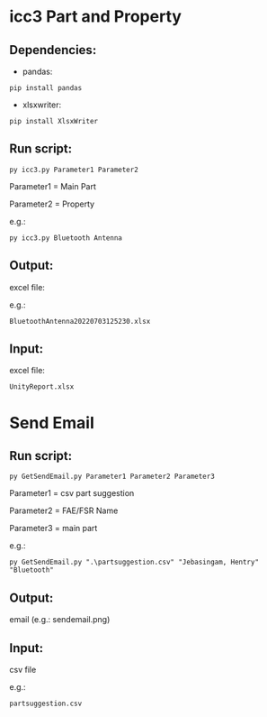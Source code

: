 # icc3 Part and Property

## Dependencies:

* pandas:
```
pip install pandas
```
  
* xlsxwriter:
```
pip install XlsxWriter
```
## Run script:
```
py icc3.py Parameter1 Parameter2
```
Parameter1 = Main Part

Parameter2 = Property

e.g.:
```
py icc3.py Bluetooth Antenna
```
## Output:

excel file: 

e.g.:

`BluetoothAntenna20220703125230.xlsx`

## Input:

excel file:

`UnityReport.xlsx`

# Send Email

## Run script:
```
py GetSendEmail.py Parameter1 Parameter2 Parameter3
```
Parameter1 = csv part suggestion

Parameter2 = FAE/FSR Name

Parameter3 = main part

e.g.:
```
py GetSendEmail.py ".\partsuggestion.csv" "Jebasingam, Hentry" "Bluetooth"
```
## Output:

email (e.g.: sendemail.png)

## Input:

csv file

e.g.:
```
partsuggestion.csv
```